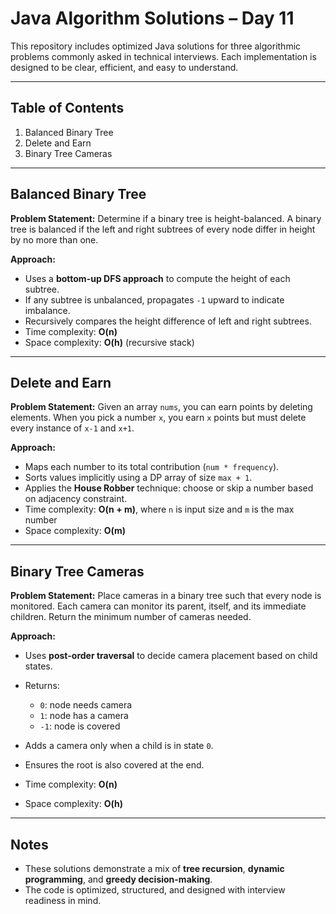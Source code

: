 # Java Algorithm Solutions – Day 11

This repository includes optimized Java solutions for three algorithmic problems commonly asked in technical interviews. Each implementation is designed to be clear, efficient, and easy to understand.

---

## Table of Contents

1. Balanced Binary Tree
2. Delete and Earn
3. Binary Tree Cameras

---

## Balanced Binary Tree

**Problem Statement:**
Determine if a binary tree is height-balanced. A binary tree is balanced if the left and right subtrees of every node differ in height by no more than one.

**Approach:**

* Uses a **bottom-up DFS approach** to compute the height of each subtree.
* If any subtree is unbalanced, propagates `-1` upward to indicate imbalance.
* Recursively compares the height difference of left and right subtrees.
* Time complexity: **O(n)**
* Space complexity: **O(h)** (recursive stack)

---

## Delete and Earn

**Problem Statement:**
Given an array `nums`, you can earn points by deleting elements. When you pick a number `x`, you earn `x` points but must delete every instance of `x-1` and `x+1`.

**Approach:**

* Maps each number to its total contribution (`num * frequency`).
* Sorts values implicitly using a DP array of size `max + 1`.
* Applies the **House Robber** technique: choose or skip a number based on adjacency constraint.
* Time complexity: **O(n + m)**, where `n` is input size and `m` is the max number
* Space complexity: **O(m)**

---

## Binary Tree Cameras

**Problem Statement:**
Place cameras in a binary tree such that every node is monitored. Each camera can monitor its parent, itself, and its immediate children. Return the minimum number of cameras needed.

**Approach:**

* Uses **post-order traversal** to decide camera placement based on child states.
* Returns:

  * `0`: node needs camera
  * `1`: node has a camera
  * `-1`: node is covered
* Adds a camera only when a child is in state `0`.
* Ensures the root is also covered at the end.
* Time complexity: **O(n)**
* Space complexity: **O(h)**

---

## Notes

* These solutions demonstrate a mix of **tree recursion**, **dynamic programming**, and **greedy decision-making**.
* The code is optimized, structured, and designed with interview readiness in mind.
